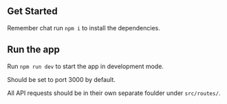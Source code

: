 ## Get Started
Remember chat run `npm i` to install the dependencies.

## Run the app
Run `npm run dev` to start the app in development mode.

Should be set to port 3000 by default.

All API requests should be in their own separate foulder under `src/routes/`.